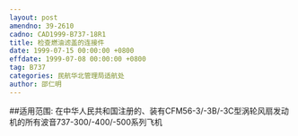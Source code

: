 ```yaml
---
layout: post
amendno: 39-2610
cadno: CAD1999-B737-18R1
title: 检查燃油滤盖的连接件
date: 1999-07-15 00:00:00 +0800
effdate: 1999-07-08 00:00:00 +0800
tag: B737
categories: 民航华北管理局适航处
author: 邵仁明
---
```


##适用范围:
在中华人民共和国注册的、装有CFM56-3/-3B/-3C型涡轮风扇发动机的所有波音737-300/-400/-500系列飞机

